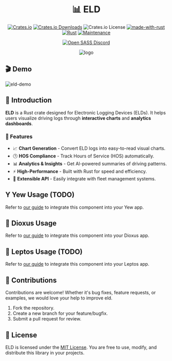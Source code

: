 <div align="center">

# 📊 ELD

[![Crates.io](https://img.shields.io/crates/v/eld)](https://crates.io/crates/eld)
[![Crates.io Downloads](https://img.shields.io/crates/d/eld)](https://crates.io/crates/eld)
![Crates.io License](https://img.shields.io/crates/l/eld)
[![made-with-rust](https://img.shields.io/badge/Made%20with-Rust-1f425f.svg?logo=rust&logoColor=white)](https://www.rust-lang.org/)
[![Rust](https://img.shields.io/badge/Rust-1.85%2B-blue.svg)](https://www.rust-lang.org)
[![Maintenance](https://img.shields.io/badge/Maintained%3F-yes-green.svg)](https://github.com/opensass/eld)

[![Open SASS Discord](https://dcbadge.limes.pink/api/server/b5JbvHW5nv)](https://discord.gg/b5JbvHW5nv)

<!-- absolute url for docs.rs cause assets are excluded from crate -->

![logo](https://raw.githubusercontent.com/opensass/eld/main/assets/logo.webp)

</div>

## 🎬 Demo

<!-- absolute url for docs.rs cause assets are excluded from crate -->

![eld-demo](https://raw.githubusercontent.com/opensass/eld/main/assets/demo.gif)

## 📜 Introduction

**ELD** is a Rust crate designed for Electronic Logging Devices (ELDs). It helps users visualize driving logs through **interactive charts** and **analytics dashboards**.

### 🚀 Features

- 📈 **Chart Generation** - Convert ELD logs into easy-to-read visual charts.
- 🕒 **HOS Compliance** - Track Hours of Service (HOS) automatically.
- 📊 **Analytics & Insights** - Get AI-powered summaries of driving patterns.
- ⚡ **High-Performance** - Built with Rust for speed and efficiency.
- 🔌 **Extensible API** - Easily integrate with fleet management systems.

## Y Yew Usage (TODO)

Refer to [our guide](YEW.md) to integrate this component into your Yew app.

## 🧬 Dioxus Usage

<!-- absolute url for docs.rs cause DIOXUS.md is not included in crate -->

Refer to [our guide](https://github.com/opensass/eld/blob/main/DIOXUS.md) to integrate this component into your Dioxus app.

## 🌱 Leptos Usage (TODO)

Refer to [our guide](LEPTOS.md) to integrate this component into your Leptos app.

## 🤝 Contributions

Contributions are welcome! Whether it's bug fixes, feature requests, or examples, we would love your help to improve eld.

1. Fork the repository.
1. Create a new branch for your feature/bugfix.
1. Submit a pull request for review.

## 📜 License

ELD is licensed under the [MIT License](LICENSE). You are free to use, modify, and distribute this library in your projects.
